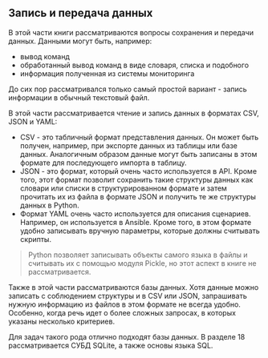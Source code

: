## Запись и передача данных

В этой части книги рассматриваются вопросы сохранения и передачи данных.
Данными могут быть, например:

* вывод команд
* обработанный вывод команд в виде словаря, списка и подобного
* информация полученная из системы мониторинга

До сих пор рассматривался только самый простой вариант - запись информации в обычный текстовый файл.

В этой части рассматривается чтение и запись данных в форматах CSV, JSON и YAML:

* CSV - это табличный формат представления данных. Он может быть получен, например, при экспорте данных из таблицы или базе данных. Аналогичным образом данные могут быть записаны в этом формате для последующего импорта в таблицу.
* JSON - это формат, который очень часто используется в API. Кроме того, этот формат позволит сохранить такие структуры данных как словари или списки в структурированном формате и затем прочитать их из файла в формате JSON и получить те же структуры данных в Python.
* Формат YAML очень часто используется для описания сценариев. Например, он используется в Ansible. Кроме того, в этом формате удобно записывать вручную параметры, которые должны считывать скрипты.

> Python позволяет записывать объекты самого языка в файлы и считывать их с помощью модуля Pickle, но этот аспект в книге не рассматривается.

Также в этой части рассматриваются базы данных.
Хотя данные можно записать с соблюдением структуры и в CSV или JSON, запрашивать нужную информацию из файлов в этом формате не всегда удобно.
Особенно, когда речь идет о более сложных запросах, в которых указаны несколько критериев.

Для задач такого рода отлично подходят базы данных.
В разделе 18 рассматривается СУБД SQLite, а также основы языка SQL.

